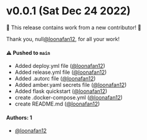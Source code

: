 # v0.0.1 (Sat Dec 24 2022)

:tada: This release contains work from a new contributor! :tada:

Thank you, null[@loonafan12](https://github.com/loonafan12), for all your work!

#### ⚠️ Pushed to `main`

- Added deploy.yml file ([@loonafan12](https://github.com/loonafan12))
- Added release.yml file ([@loonafan12](https://github.com/loonafan12))
- Added .autorc file ([@loonafan12](https://github.com/loonafan12))
- Added amber.yaml secrets file ([@loonafan12](https://github.com/loonafan12))
- Added flask quickstart ([@loonafan12](https://github.com/loonafan12))
- create .docker-compose.yml ([@loonafan12](https://github.com/loonafan12))
- create README.md ([@loonafan12](https://github.com/loonafan12))

#### Authors: 1

- [@loonafan12](https://github.com/loonafan12)
